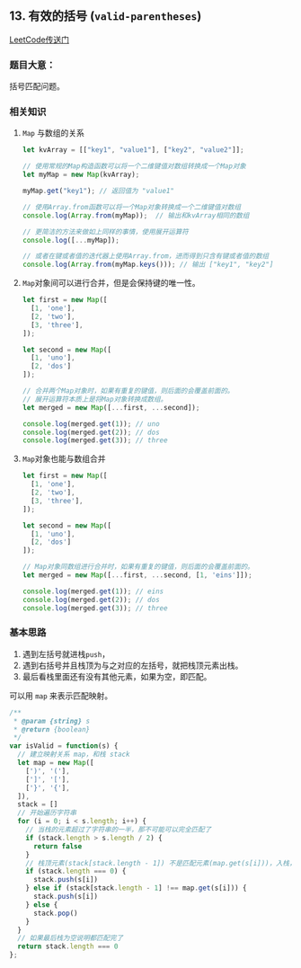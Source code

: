 ## 13. 有效的括号 (`valid-parentheses`)

[LeetCode传送门](https://leetcode-cn.com/problems/valid-parentheses/)

### 题目大意：
括号匹配问题。

### 相关知识
1. `Map` 与数组的关系
    ```JavaScript
    let kvArray = [["key1", "value1"], ["key2", "value2"]];

    // 使用常规的Map构造函数可以将一个二维键值对数组转换成一个Map对象
    let myMap = new Map(kvArray);

    myMap.get("key1"); // 返回值为 "value1"

    // 使用Array.from函数可以将一个Map对象转换成一个二维键值对数组
    console.log(Array.from(myMap));  // 输出和kvArray相同的数组

    // 更简洁的方法来做如上同样的事情，使用展开运算符
    console.log([...myMap]);

    // 或者在键或者值的迭代器上使用Array.from，进而得到只含有键或者值的数组
    console.log(Array.from(myMap.keys())); // 输出 ["key1", "key2"]
    ```

2. `Map`对象间可以进行合并，但是会保持键的唯一性。
    ```JavaScript
    let first = new Map([
      [1, 'one'],
      [2, 'two'],
      [3, 'three'],
    ]);

    let second = new Map([
      [1, 'uno'],
      [2, 'dos']
    ]);

    // 合并两个Map对象时，如果有重复的键值，则后面的会覆盖前面的。
    // 展开运算符本质上是将Map对象转换成数组。
    let merged = new Map([...first, ...second]);

    console.log(merged.get(1)); // uno
    console.log(merged.get(2)); // dos
    console.log(merged.get(3)); // three
    ```

3. `Map`对象也能与数组合并
    ```JavaScript
    let first = new Map([
      [1, 'one'],
      [2, 'two'],
      [3, 'three'],
    ]);

    let second = new Map([
      [1, 'uno'],
      [2, 'dos']
    ]);

    // Map对象同数组进行合并时，如果有重复的键值，则后面的会覆盖前面的。
    let merged = new Map([...first, ...second, [1, 'eins']]);

    console.log(merged.get(1)); // eins
    console.log(merged.get(2)); // dos
    console.log(merged.get(3)); // three
    ```

### 基本思路
1. 遇到左括号就进栈`push`，
2. 遇到右括号并且栈顶为与之对应的左括号，就把栈顶元素出栈。
3. 最后看栈里面还有没有其他元素，如果为空，即匹配。

可以用 `map` 来表示匹配映射。

```JavaScript
/**
 * @param {string} s
 * @return {boolean}
 */
var isValid = function(s) {
  // 建立映射关系 map，和栈 stack
  let map = new Map([
    [')', '('],
    [']', '['],
    ['}', '{'],
  ]),
  stack = []
  // 开始遍历字符串
  for (i = 0; i < s.length; i++) {
    // 当栈的元素超过了字符串的一半，那不可能可以完全匹配了
    if (stack.length > s.length / 2) {
      return false
    }
    // 栈顶元素(stack[stack.length - 1]) 不是匹配元素(map.get(s[i]))，入栈，匹配就出栈
    if (stack.length === 0) {
      stack.push(s[i])
    } else if (stack[stack.length - 1] !== map.get(s[i])) {
      stack.push(s[i])
    } else {
      stack.pop()
    }
  }
  // 如果最后栈为空说明都匹配完了
  return stack.length === 0
};
```

